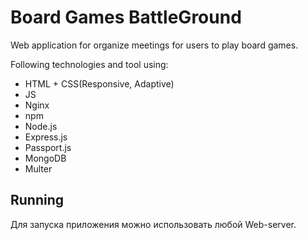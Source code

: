 # Board Games BattleGround
Web application for organize meetings for users to play board games.

Following technologies and tool using:

- HTML + CSS(Responsive, Adaptive)
- JS
- Nginx
- npm
- Node.js
- Express.js
- Passport.js
- MongoDB
- Multer


## Running

Для запуска приложения можно использовать любой Web-server.

